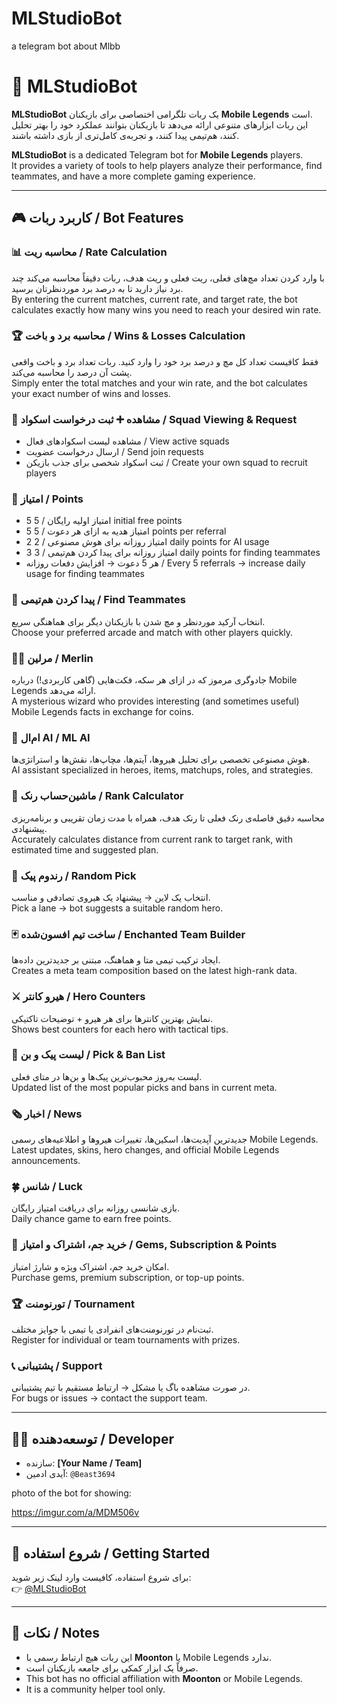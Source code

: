 # MLStudioBot
a telegram bot about Mlbb
# 🤖 MLStudioBot

**MLStudioBot** یک ربات تلگرامی اختصاصی برای بازیکنان **Mobile Legends** است.  
این ربات ابزارهای متنوعی ارائه می‌دهد تا بازیکنان بتوانند عملکرد خود را بهتر تحلیل کنند، هم‌تیمی پیدا کنند، و تجربه‌ی کامل‌تری از بازی داشته باشند.

**MLStudioBot** is a dedicated Telegram bot for **Mobile Legends** players.  
It provides a variety of tools to help players analyze their performance, find teammates, and have a more complete gaming experience.

---

## 🎮 کاربرد ربات / Bot Features

### 📊 محاسبه ریت / Rate Calculation
با وارد کردن تعداد مچ‌های فعلی، ریت فعلی و ریت هدف، ربات دقیقاً محاسبه می‌کند چند برد نیاز دارید تا به درصد برد موردنظرتان برسید.  
By entering the current matches, current rate, and target rate, the bot calculates exactly how many wins you need to reach your desired win rate.

### 🏆 محاسبه برد و باخت / Wins & Losses Calculation
فقط کافیست تعداد کل مچ و درصد برد خود را وارد کنید. ربات تعداد برد و باخت واقعی پشت آن درصد را محاسبه می‌کند.  
Simply enter the total matches and your win rate, and the bot calculates your exact number of wins and losses.

### 👥 مشاهده ➕ ثبت درخواست اسکواد / Squad Viewing & Request
- مشاهده لیست اسکوادهای فعال / View active squads  
- ارسال درخواست عضویت / Send join requests  
- ثبت اسکواد شخصی برای جذب بازیکن / Create your own squad to recruit players  

### 🌟 امتیاز / Points
- 5 امتیاز اولیه رایگان / 5 initial free points  
- 5 امتیاز هدیه به ازای هر دعوت / 5 points per referral  
- 2 امتیاز روزانه برای هوش مصنوعی / 2 daily points for AI usage  
- 3 امتیاز روزانه برای پیدا کردن هم‌تیمی / 3 daily points for finding teammates  
- هر 5 دعوت → افزایش دفعات روزانه / Every 5 referrals → increase daily usage for finding teammates  

### 🎲 پیدا کردن هم‌تیمی / Find Teammates
انتخاب آرکید موردنظر و مچ شدن با بازیکنان دیگر برای هماهنگی سریع.  
Choose your preferred arcade and match with other players quickly.

### 🧙‍♂️ مرلین / Merlin
جادوگری مرموز که در ازای هر سکه، فکت‌هایی (گاهی کاربردی!) درباره Mobile Legends ارائه می‌دهد.  
A mysterious wizard who provides interesting (and sometimes useful) Mobile Legends facts in exchange for coins.

### 🧬 ام‌ال AI / ML AI
هوش مصنوعی تخصصی برای تحلیل هیروها، آیتم‌ها، مچاپ‌ها، نقش‌ها و استراتژی‌ها.  
AI assistant specialized in heroes, items, matchups, roles, and strategies.

### 🧮 ماشین‌حساب رنک / Rank Calculator
محاسبه دقیق فاصله‌ی رنک فعلی تا رنک هدف، همراه با مدت زمان تقریبی و برنامه‌ریزی پیشنهادی.  
Accurately calculates distance from current rank to target rank, with estimated time and suggested plan.

### 🎯 رندوم پیک / Random Pick
انتخاب یک لاین → پیشنهاد یک هیروی تصادفی و مناسب.  
Pick a lane → bot suggests a suitable random hero.

### 🃏 ساخت تیم افسون‌شده / Enchanted Team Builder
ایجاد ترکیب تیمی متا و هماهنگ، مبتنی بر جدیدترین داده‌ها.  
Creates a meta team composition based on the latest high-rank data.

### ⚔️ هیرو کانتر / Hero Counters
نمایش بهترین کانترها برای هر هیرو + توضیحات تاکتیکی.  
Shows best counters for each hero with tactical tips.

### 📜 لیست پیک و بن / Pick & Ban List
لیست به‌روز محبوب‌ترین پیک‌ها و بن‌ها در متای فعلی.  
Updated list of the most popular picks and bans in current meta.

### 🗞 اخبار / News
جدیدترین آپدیت‌ها، اسکین‌ها، تغییرات هیروها و اطلاعیه‌های رسمی Mobile Legends.  
Latest updates, skins, hero changes, and official Mobile Legends announcements.

### 🍀 شانس / Luck
بازی شانسی روزانه برای دریافت امتیاز رایگان.  
Daily chance game to earn free points.

### 💎 خرید جم، اشتراک و امتیاز / Gems, Subscription & Points
امکان خرید جم، اشتراک ویژه و شارژ امتیاز.  
Purchase gems, premium subscription, or top-up points.

### 🏆 تورنومنت / Tournament
ثبت‌نام در تورنومنت‌های انفرادی یا تیمی با جوایز مختلف.  
Register for individual or team tournaments with prizes.

### 📞 پشتیبانی / Support
در صورت مشاهده باگ یا مشکل → ارتباط مستقیم با تیم پشتیبانی.  
For bugs or issues → contact the support team.

---

## 🧑‍💻 توسعه‌دهنده / Developer
- سازنده: **[Your Name / Team]**  
- آیدی ادمین: `@Beast3694`

photo of the bot for showing:

https://imgur.com/a/MDM506v

---

## 🚀 شروع استفاده / Getting Started
برای شروع استفاده، کافیست وارد لینک زیر شوید:  
👉 [@MLStudioBot](https://t.me/MLStudioBot)

---

## 📌 نکات / Notes
- این ربات هیچ ارتباط رسمی با **Moonton** یا Mobile Legends ندارد.  
- صرفاً یک ابزار کمکی برای جامعه بازیکنان است.  
- This bot has no official affiliation with **Moonton** or Mobile Legends.  
- It is a community helper tool only.